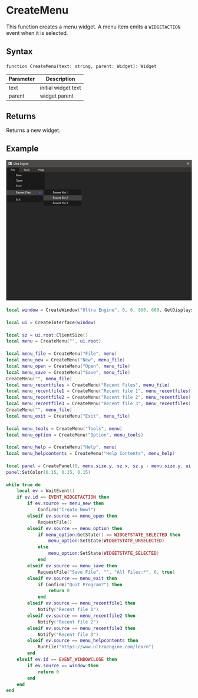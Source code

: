 # CreateMenu

This function creates a menu widget. A menu item emits a `WIDGETACTION` event when it is selected.

## Syntax

`function CreateMenu(text: string, parent: Widget): Widget`

| Parameter | Description |
| --- | --- |
| text | initial widget text |
| parent | widget parent |

## Returns

Returns a new widget.

## Example

![CreateMenu](https://github.com/Leadwerks/Documentation/raw/master/Images/CreateMenu.png)

```lua
local window = CreateWindow("Ultra Engine", 0, 0, 800, 600, GetDisplays()[1])

local ui = CreateInterface(window)

local sz = ui.root:ClientSize()
local menu = CreateMenu("", ui.root)

local menu_file = CreateMenu("File", menu)
local menu_new = CreateMenu("New", menu_file)
local menu_open = CreateMenu("Open", menu_file)
local menu_save = CreateMenu("Save", menu_file)
CreateMenu("", menu_file)
local menu_recentfiles = CreateMenu("Recent Files", menu_file)
local menu_recentfile1 = CreateMenu("Recent file 1", menu_recentfiles)
local menu_recentfile2 = CreateMenu("Recent file 2", menu_recentfiles)
local menu_recentfile3 = CreateMenu("Recent file 3", menu_recentfiles)
CreateMenu("", menu_file)
local menu_exit = CreateMenu("Exit", menu_file)

local menu_tools = CreateMenu("Tools", menu)
local menu_option = CreateMenu("Option", menu_tools)

local menu_help = CreateMenu("Help", menu)
local menu_helpcontents = CreateMenu("Help Contents", menu_help)

local panel = CreatePanel(0, menu.size.y, sz.x, sz.y - menu.size.y, ui.root)
panel:SetColor(0.15, 0.15, 0.15)

while true do
    local ev = WaitEvent()
    if ev.id == EVENT_WIDGETACTION then
        if ev.source == menu_new then
            Confirm("Create New?")
        elseif ev.source == menu_open then
            RequestFile()
        elseif ev.source == menu_option then
            if menu_option:GetState() == WIDGETSTATE_SELECTED then
                menu_option:SetState(WIDGETSTATE_UNSELECTED)
            else
                menu_option:SetState(WIDGETSTATE_SELECTED)
            end
        elseif ev.source == menu_save then
            RequestFile("Save File", "", "All Files:*", 0, true)
        elseif ev.source == menu_exit then
            if Confirm("Quit Program?") then
                return 0
            end
        elseif ev.source == menu_recentfile1 then
            Notify("Recent file 1")
        elseif ev.source == menu_recentfile2 then
            Notify("Recent file 2")
        elseif ev.source == menu_recentfile3 then
            Notify("Recent file 3")
        elseif ev.source == menu_helpcontents then
            RunFile("https://www.ultraengine.com/learn")
        end
    elseif ev.id == EVENT_WINDOWCLOSE then
        if ev.source == window then
            return 0
        end
    end
end
```